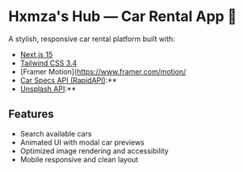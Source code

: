 # Hxmza's Hub — Car Rental App 🚗

A stylish, responsive car rental platform built with:

- [Next.js 15](https://nextjs.org)
- [Tailwind CSS 3.4](https://tailwindcss.com)
- [Framer Motion](https://www.framer.com/motion/
- [Car Specs API (RapidAPI)](https://rapidapi.com/alekivanovski96-O1vKHrFskQm/api/car-specs):**  
- [Unsplash API](https://unsplash.com/developers):**  

## Features
- Search available cars
- Animated UI with modal car previews
- Optimized image rendering and accessibility
- Mobile responsive and clean layout
